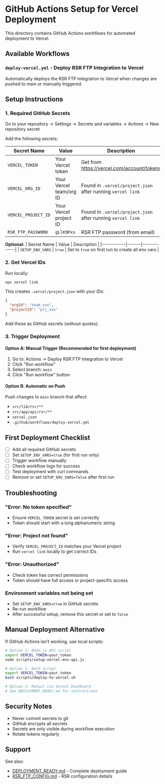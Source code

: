 # GitHub Actions Setup for Vercel Deployment

This directory contains GitHub Actions workflows for automated deployment to Vercel.

## Available Workflows

### `deploy-vercel.yml` - Deploy RSR FTP Integration to Vercel

Automatically deploys the RSR FTP integration to Vercel when changes are pushed to main or manually triggered.

## Setup Instructions

### 1. Required GitHub Secrets

Go to your repository → Settings → Secrets and variables → Actions → New repository secret

Add the following secrets:

| Secret Name | Value | Description |
|------------|-------|-------------|
| `VERCEL_TOKEN` | Your Vercel token | Get from https://vercel.com/account/tokens |
| `VERCEL_ORG_ID` | Your Vercel team/org ID | Found in `.vercel/project.json` after running `vercel link` |
| `VERCEL_PROJECT_ID` | Your Vercel project ID | Found in `.vercel/project.json` after running `vercel link` |
| `RSR_FTP_PASSWORD` | `gLlK9Pxs` | RSR FTP password (from email) |

**Optional:**
| Secret Name | Value | Description |
|------------|-------|-------------|
| `SETUP_ENV_VARS` | `true` | Set to `true` on first run to create all env vars |

### 2. Get Vercel IDs

Run locally:
```bash
npx vercel link
```

This creates `.vercel/project.json` with your IDs:
```json
{
  "orgId": "team_xxx",
  "projectId": "prj_xxx"
}
```

Add these as GitHub secrets (without quotes).

### 3. Trigger Deployment

#### Option A: Manual Trigger (Recommended for first deployment)
1. Go to: Actions → Deploy RSR FTP Integration to Vercel
2. Click "Run workflow"
3. Select branch: `main`
4. Click "Run workflow" button

#### Option B: Automatic on Push
Push changes to `main` branch that affect:
- `src/lib/rsr/**`
- `src/app/api/rsr/**`
- `vercel.json`
- `.github/workflows/deploy-vercel.yml`

## First Deployment Checklist

- [ ] Add all required GitHub secrets
- [ ] Set `SETUP_ENV_VARS=true` (for first run only)
- [ ] Trigger workflow manually
- [ ] Check workflow logs for success
- [ ] Test deployment with curl commands
- [ ] Remove or set `SETUP_ENV_VARS=false` after first run

## Troubleshooting

### "Error: No token specified"
- Ensure `VERCEL_TOKEN` secret is set correctly
- Token should start with a long alphanumeric string

### "Error: Project not found"
- Verify `VERCEL_PROJECT_ID` matches your Vercel project
- Run `vercel link` locally to get correct IDs

### "Error: Unauthorized"
- Check token has correct permissions
- Token should have full access or project-specific access

### Environment variables not being set
- Set `SETUP_ENV_VARS=true` in GitHub secrets
- Re-run workflow
- After successful setup, remove this secret or set to `false`

## Manual Deployment Alternative

If GitHub Actions isn't working, use local scripts:

```bash
# Option 1: Node.js API script
export VERCEL_TOKEN=your_token
node scripts/setup-vercel-env-api.js

# Option 2: Bash script
export VERCEL_TOKEN=your_token
bash scripts/deploy-to-vercel.sh

# Option 3: Manual via Vercel Dashboard
# See DEPLOYMENT_READY.md for instructions
```

## Security Notes

- Never commit secrets to git
- GitHub encrypts all secrets
- Secrets are only visible during workflow execution
- Rotate tokens regularly

## Support

See also:
- [DEPLOYMENT_READY.md](../DEPLOYMENT_READY.md) - Complete deployment guide
- [RSR_FTP_CONFIG.md](../docs/RSR_FTP_CONFIG.md) - RSR configuration details
